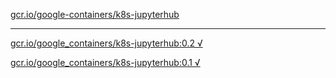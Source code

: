 [gcr.io/google-containers/k8s-jupyterhub](https://hub.docker.com/r/sqeven/k8s-jupyterhub/tags/) 

----
[gcr.io/google_containers/k8s-jupyterhub:0.2 √](https://hub.docker.com/r/sqeven/k8s-jupyterhub/tags/)

[gcr.io/google_containers/k8s-jupyterhub:0.1 √](https://hub.docker.com/r/sqeven/k8s-jupyterhub/tags/)

